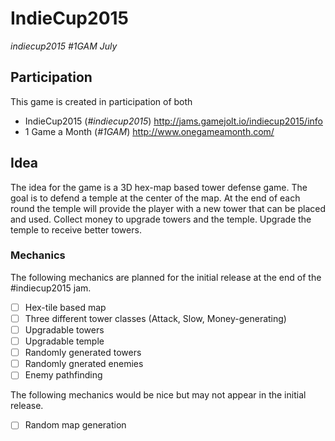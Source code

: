 # IndieCup2015
_indiecup2015 #1GAM July_

## Participation
This game is created in participation of both
+ IndieCup2015 (_#indiecup2015_) http://jams.gamejolt.io/indiecup2015/info
+ 1 Game a Month (_#1GAM_) http://www.onegameamonth.com/

## Idea 
The idea for the game is a 3D hex-map based tower defense game. The goal is to defend a temple at the center of the map. At the end of each round the temple will provide the player with a new tower that can be placed and used. Collect money to upgrade towers and the temple. Upgrade the temple to receive better towers.

### Mechanics
The following mechanics are planned for the initial release at the end of the #indiecup2015 jam.
- [ ] Hex-tile based map
- [ ] Three different tower classes (Attack, Slow, Money-generating)
- [ ] Upgradable towers
- [ ] Upgradable temple
- [ ] Randomly generated towers
- [ ] Randomly gnerated enemies
- [ ] Enemy pathfinding

The following mechanics would be nice but may not appear in the initial release.
- [ ] Random map generation



